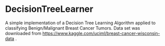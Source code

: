 # DecisionTreeLearner

A simple implementation of a Decision Tree Learning Algorithm applied to classifying Benign/Malignant Breast Cancer Tumors.
Data set was downloaded from https://www.kaggle.com/uciml/breast-cancer-wisconsin-data .
